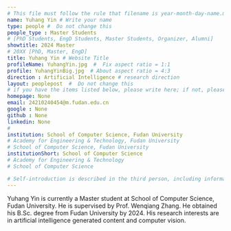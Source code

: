 ```yaml
---
# This file must follow the rule that filename is year-month-day-name.md .
name: Yuhang Yin # Write your name
type: people #  Do not change this
people_type : Master Students
# [PhD Students, EngD Students, Master Students, Organizer, Alumni]
showtitle: 2024 Master
# 20XX [PhD, Master, EngD]
title: Yuhang Yin # Website Title
profileName: YuhangYin.jpg  #  Fix aspect ratio = 1:1
profile: YuhangYinBig.jpg  # About aspect ratio = 4:3
direction : Artificial Intelligence # research direction
layout: peoplepost  #  Do not change this
# if you have the items listed below, please write here; if not, please write None.
homepage: None
email: 24210240454@m.fudan.edu.cn
google : None
github : None
linkedin: None
# 
institution: School of Computer Science, Fudan University
# Academy for Engineering & Technology, Fudan University
# School of Computer Science, Fudan University
institutionShort: School of Computer Science
# Academy for Engineering & Technology
# School of Computer Science

# Self-introduction is described in the third person, including information such as educational experience(B/M/P), graduation career development 
---
```


Yuhang Yin is currently a Master student at School of Computer Science, Fudan University. He is supervised by Prof. Wenqiang Zhang. He obtained his B.Sc. degree from Fudan University by 2024. His research interests are in artificial intelligence generated content and computer vision.



 

